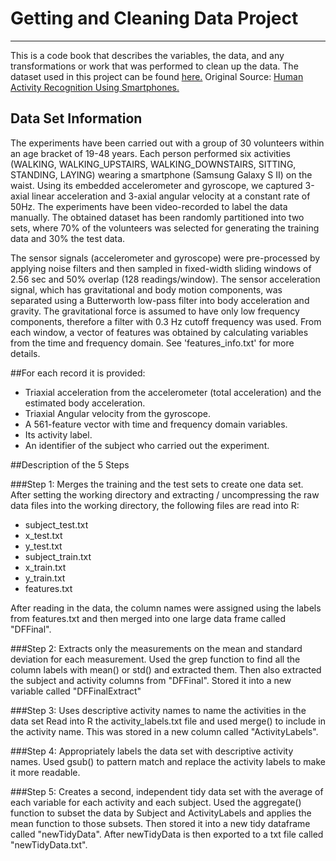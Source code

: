 # Getting and Cleaning Data Project
------------------------------------

This is a code book that describes the variables, the data, and any transformations or work that was performed to clean up the data.
The dataset used in this project can be found [here.](https://d396qusza40orc.cloudfront.net/getdata%2Fprojectfiles%2FUCI%20HAR%20Dataset.zip)
Original Source: [Human Activity Recognition Using Smartphones.](http://archive.ics.uci.edu/ml/datasets/Human+Activity+Recognition+Using+Smartphones)

## Data Set Information
The experiments have been carried out with a group of 30 volunteers within an age bracket of 19-48 years. Each person performed six activities (WALKING, WALKING_UPSTAIRS, WALKING_DOWNSTAIRS, SITTING, STANDING, LAYING) wearing a smartphone (Samsung Galaxy S II) on the waist. Using its embedded accelerometer and gyroscope, we captured 3-axial linear acceleration and 3-axial angular velocity at a constant rate of 50Hz. The experiments have been video-recorded to label the data manually. The obtained dataset has been randomly partitioned into two sets, where 70% of the volunteers was selected for generating the training data and 30% the test data. 

The sensor signals (accelerometer and gyroscope) were pre-processed by applying noise filters and then sampled in fixed-width sliding windows of 2.56 sec and 50% overlap (128 readings/window). The sensor acceleration signal, which has gravitational and body motion components, was separated using a Butterworth low-pass filter into body acceleration and gravity. The gravitational force is assumed to have only low frequency components, therefore a filter with 0.3 Hz cutoff frequency was used. From each window, a vector of features was obtained by calculating variables from the time and frequency domain. See 'features_info.txt' for more details. 

##For each record it is provided:

- Triaxial acceleration from the accelerometer (total acceleration) and the estimated body acceleration.
- Triaxial Angular velocity from the gyroscope. 
- A 561-feature vector with time and frequency domain variables. 
- Its activity label. 
- An identifier of the subject who carried out the experiment.

##Description of the 5 Steps

###Step 1: Merges the training and the test sets to create one data set.
After setting the working directory and extracting / uncompressing the raw data files into the working directory, the following files are read into R:
- subject_test.txt
- x_test.txt
- y_test.txt
- subject_train.txt
- x_train.txt
- y_train.txt
- features.txt

After reading in the data, the column names were assigned using the labels from features.txt and then merged into one large data frame called "DFFinal".

###Step 2: Extracts only the measurements on the mean and standard deviation for each measurement.
Used the grep function to find all the column labels with mean() or std() and extracted them. Then also extracted the subject and activity columns from "DFFinal". Stored it into a new variable called "DFFinalExtract"


###Step 3: Uses descriptive activity names to name the activities in the data set
Read into R the activity_labels.txt file and used merge() to include in the activity name. This was stored in a new column called "ActivityLabels".


###Step 4: Appropriately labels the data set with descriptive activity names. 
Used gsub() to pattern match and replace the activity labels to make it more readable.


###Step 5: Creates a second, independent tidy data set with the average of each variable for each activity and each subject.
Used the aggregate() function to subset the data by Subject and ActivityLabels and applies the mean function to those subsets. Then stored it into a new tidy dataframe called "newTidyData". After newTidyData is then exported to a txt file called "newTidyData.txt".